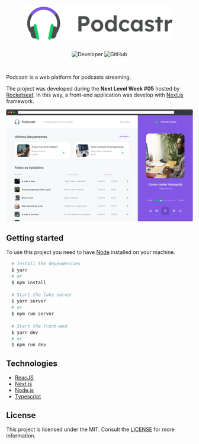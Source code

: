 <h1 align="center">
  <img alt="Podcastr logo " title="Podcastr" src="./public/logo.svg" width="400px" />
</h1>

<p align="center">
  <img alt="Developer" src="https://img.shields.io/badge/developer-jfilipedias-blue">
  <img alt="GitHub" src="https://img.shields.io/github/license/jfilipedias/podcastr">
</p>
<br>

Podcastr is a web platform for podcasts streaming.

The project was developed during the **Next Level Week #05** hosted by [Rocketseat](https://rocketseat.com.br/). In this way, a front-end application was develop with [Next.js](https://nextjs.org/) framework.

<img alt="Podcastr interface" src="./public/app-preview.png" />

## Getting started
To use this project you need to have [Node](https://nodejs.org/en/) installed on your machine.


```sh
  # Install the dependencies
  $ yarn
  # or
  $ npm install

  # Start the fake server
  $ yarn server
  # or
  $ npm run server

  # Start the front-end
  $ yarn dev
  # or
  $ npm run dev
```


## Technologies
- [ReacJS](https://reactjs.org/)
- [Next.js](https://nextjs.org/)
- [Node.js](https://nodejs.org)
- [Typescript](https://www.typescriptlang.org/)

## License
This project is licensed under the MIT. Consult the [LICENSE](LICENSE) for more information.
